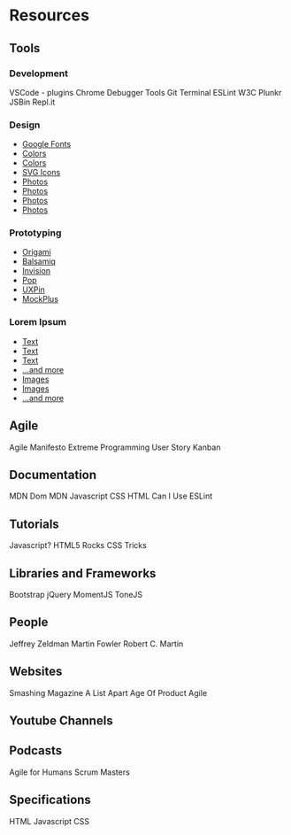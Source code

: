 # Resources


## Tools

### Development

VSCode - plugins
Chrome Debugger Tools
Git
Terminal
ESLint
W3C
Plunkr
JSBin
Repl.it


### Design

- [Google Fonts](https://fonts.google.com/)
- [Colors](https://coolors.co/)
- [Colors](http://paletton.com/)
- [SVG Icons](https://www.flaticon.com/)
- [Photos](https://unsplash.com/)
- [Photos](https://www.pexels.com/)
- [Photos](https://pixabay.com/)
- [Photos](https://www.freeimages.com/)

### Prototyping

- [Origami](https://origami.design/)
- [Balsamiq](https://balsamiq.com/)
- [Invision](https://www.invisionapp.com/)
- [Pop](https://marvelapp.com/pop/)
- [UXPin](https://www.uxpin.com/)
- [MockPlus](https://www.mockplus.com/)

### Lorem Ipsum

- [Text](https://www.lipsum.com/)
- [Text](https://baconipsum.com/)
- [Text](http://www.catipsum.com/)
- [...and more](http://idsgn.dropmark.com/107)
- [Images](https://lorempixel.com/)
- [Images](https://loremflickr.com/)
- [...and more](https://www.crazyegg.com/blog/image-text-placeholders-web-design/)


## Agile

Agile Manifesto
Extreme Programming
User Story
Kanban


## Documentation

MDN Dom
MDN Javascript
CSS
HTML
Can I Use
ESLint


## Tutorials

Javascript?
HTML5 Rocks
CSS Tricks


## Libraries and Frameworks

Bootstrap
jQuery
MomentJS
ToneJS


## People

Jeffrey Zeldman
Martin Fowler
Robert C. Martin


## Websites

Smashing Magazine
A List Apart
Age Of Product
Agile


## Youtube Channels


## Podcasts

Agile for Humans
Scrum Masters


## Specifications

HTML
Javascript
CSS


